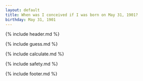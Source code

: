 ```yaml
---
layout: default
title: When was I conceived if I was born on May 31, 1901?
birthday: May 31, 1901
---
```


{% include header.md %}

{% include guess.md %}

{% include calculate.md %}

{% include safety.md %}

{% include footer.md %}



